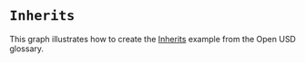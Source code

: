 # `Inherits`

This graph illustrates how to create the [Inherits](https://graphics.pixar.com/usd/release/glossary.html#usdglossary-inherits) example from the Open USD glossary.
